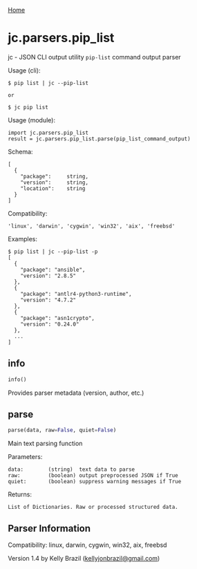 [Home](https://kellyjonbrazil.github.io/jc/)

# jc.parsers.pip_list
jc - JSON CLI output utility `pip-list` command output parser

Usage (cli):

    $ pip list | jc --pip-list

    or

    $ jc pip list

Usage (module):

    import jc.parsers.pip_list
    result = jc.parsers.pip_list.parse(pip_list_command_output)

Schema:

    [
      {
        "package":     string,
        "version":     string,
        "location":    string
      }
    ]

Compatibility:

    'linux', 'darwin', 'cygwin', 'win32', 'aix', 'freebsd'

Examples:

    $ pip list | jc --pip-list -p
    [
      {
        "package": "ansible",
        "version": "2.8.5"
      },
      {
        "package": "antlr4-python3-runtime",
        "version": "4.7.2"
      },
      {
        "package": "asn1crypto",
        "version": "0.24.0"
      },
      ...
    ]


## info
```python
info()
```
Provides parser metadata (version, author, etc.)

## parse
```python
parse(data, raw=False, quiet=False)
```

Main text parsing function

Parameters:

    data:        (string)  text data to parse
    raw:         (boolean) output preprocessed JSON if True
    quiet:       (boolean) suppress warning messages if True

Returns:

    List of Dictionaries. Raw or processed structured data.

## Parser Information
Compatibility:  linux, darwin, cygwin, win32, aix, freebsd

Version 1.4 by Kelly Brazil (kellyjonbrazil@gmail.com)
